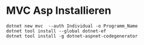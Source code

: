 # MVC Asp Installieren

```
dotnet new mvc  --auth Individual -o Programm_Name
dotnet tool install --global dotnet-ef
dotnet tool install -g dotnet-aspnet-codegenerator
```